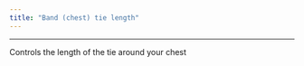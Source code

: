 ```yaml
---
title: "Band (chest) tie length"
---
```


***

Controls the length of the tie around your chest





